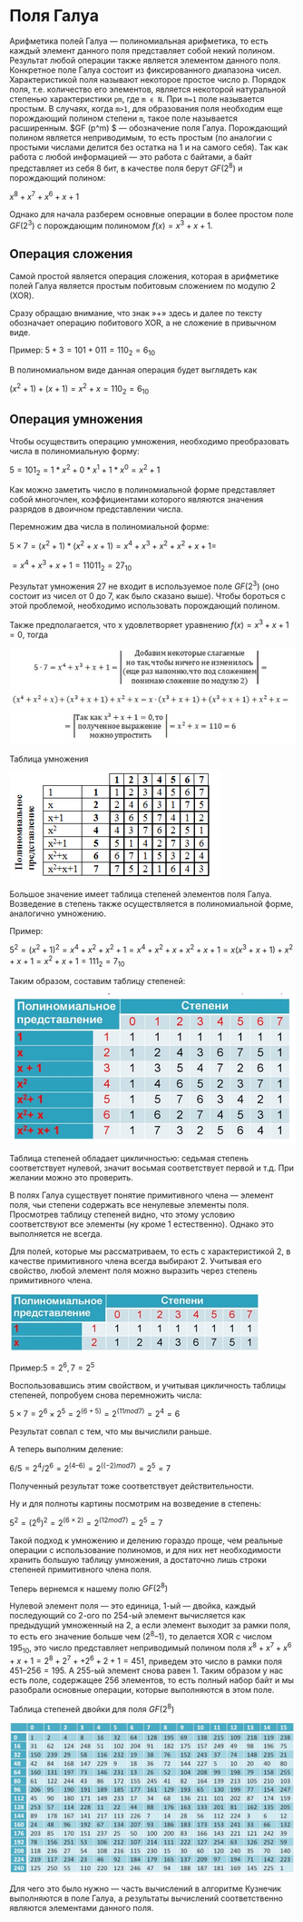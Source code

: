 # Поля Галуа

Арифметика полей Галуа — полиномиальная арифметика, то есть каждый элемент данного поля представляет собой некий полином. Результат любой операции также является элементом данного поля. Конкретное поле Галуа состоит из фиксированного диапазона чисел. Характеристикой поля называют некоторое простое число p. Порядок поля, т.е. количество его элементов, является некоторой натуральной степенью характеристики `pm`, где `m ϵ N`. При `m=1` поле называется простым. В случаях, когда `m>1`, для образования поля необходим еще порождающий полином степени `m`, такое поле называется расширенным. $GF (p^m) $ — обозначение поля Галуа. Порождающий полином является неприводимым, то есть простым (по аналогии с простыми числами делится без остатка на 1 и на самого себя). Так как работа с любой информацией — это работа с байтами, а байт представляет из себя 8 бит, в качестве поля берут $GF (2^8)$ и порождающий полином:

$x^8 + x^7 + x^6+x+1$


Однако для начала разберем основные операции в более простом поле $GF (2^3)$ с порождающим полиномом $f(x)=x^3+x+1$.

## Операция сложения

Самой простой является операция сложения, которая в арифметике полей Галуа является простым побитовым сложением по модулю 2 (ХОR).

Сразу обращаю внимание, что знак »+» здесь и далее по тексту обозначает операцию побитового XOR, а не сложение в привычном виде.

Пример: $5 + 3 = 101 + 011 = 110_2 = 6_{10}$

В полиномиальном виде данная операция будет выглядеть как 

$(x^2 + 1) + (x + 1) = x^2 + x = 110_2 = 6_{10}$

## Операция умножения

Чтобы осуществить операцию умножения, необходимо преобразовать числа в полиномиальную форму:

$5 = 101_2 =1*x^2 +0*x^1+1*x^0=x^2 + 1$

Как можно заметить число в полиномиальной форме представляет собой многочлен, коэффициентами которого являются значения разрядов в двоичном представлении числа.

Перемножим два числа в полиномиальной форме:

$5×7=(x^2+1)*(x^2+x+1)=x^4+x^3+x^2+x^2+x+1=$

$=x^4+x^3+x+1=11011_2=27_{10}$


Результат умножения 27 не входит в используемое поле $GF (2^3)$ (оно состоит из чисел от 0 до 7, как было сказано выше). Чтобы бороться с этой проблемой, необходимо использовать порождающий полином.

Также предполагается, что x удовлетворяет уравнению $f(x)=x^3+x+1=0$, тогда

![](img/galua-1.jpeg)

Таблица умножения

![](img/galua_2.png)

Большое значение имеет таблица степеней элементов поля Галуа. Возведение в степень также осуществляется в полиномиальной форме, аналогично умножению.

Пример:

$5^2=(x^2+1)^2=x^4+x^2+x^2+1=x^4+x^2+x+x^2+x+1=x(x^3+x+1)+x^2+x+1=x^2+x+1=111_2=7_{10}$

Таким образом, составим таблицу степеней:

![](img/galua-3.jpeg)

Таблица степеней обладает цикличностью: седьмая степень соответствует нулевой, значит восьмая соответствует первой и т.д. При желании можно это проверить.

В полях Галуа существует понятие примитивного члена — элемент поля, чьи степени содержать все ненулевые элементы поля. Просмотрев таблицу степеней видно, что этому условию соответствуют все элементы (ну кроме 1 естественно). Однако это выполняется не всегда.

Для полей, которые мы рассматриваем, то есть с характеристикой 2, в качестве примитивного члена всегда выбирают 2. Учитывая его свойство, любой элемент поля можно выразить через степень примитивного члена.

![](img/galua-4.jpeg)

Пример:$5=2^6,7=2^5$

Воспользовавшись этим свойством, и учитывая цикличность таблицы степеней, попробуем снова перемножить числа:

$5×7=2^6×2^5=2^{(6+5)}=2^{(11mod7)}=2^4=6$


Результат совпал с тем, что мы вычислили раньше.

А теперь выполним деление:

$6/5=2^4/2^6=2^{(4–6)}=2^{((-2)mod7)}=2^5=7$

Полученный результат тоже соответствует действительности.

Ну и для полноты картины посмотрим на возведение в степень:

$5^2=(2^6)^2=2^{(6×2)}=2^{(12mod7)}=2^5=7$

Такой подход к умножению и делению гораздо проще, чем реальные операции с использование полиномов, и для них нет необходимости хранить большую таблицу умножения, а достаточно лишь строки степеней примитивного члена поля.

Теперь вернемся к нашему полю $GF (2^8)$

Нулевой элемент поля — это единица, 1-ый — двойка, каждый последующий со 2-ого по 254-ый элемент вычисляется как предыдущий умноженный на 2, а если элемент выходит за рамки поля, то есть его значение больше чем $(2^8–1)$, то делается XOR с числом $195_{10}$, это число представляет неприводимый полином поля $x^8 + x^7 + x^6+x+1=2^8 + 2^7 ++ 2^6+2+1=451$, приведем это число в рамки поля $451–256=195$. А 255-ый элемент снова равен 1. Таким образом у нас есть поле, содержащее 256 элементов, то есть полный набор байт и мы разобрали основные операции, которые выполняются в этом поле.

Таблица степеней двойки для поля $GF (2^8)$

![](img/galua-5.jpeg)

Для чего это было нужно — часть вычислений в алгоритме Кузнечик выполняются в поле Галуа, а результаты вычислений соответственно являются элементами данного поля.

